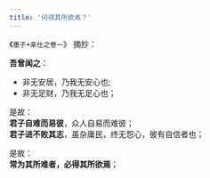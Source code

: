 ```yaml
---
title: '何得其所欲焉？'
---
```

 《`墨子•亲仕之卷一`》 摘抄：

__吾曾闻之__： 

* 非无安居，乃我无安心也;  
* 非无足财，乃我无足心也；  

是故：  
__君子自难而易彼__，众人自易而难彼；  
__君子进不败其志__，虽杂庸民，终无怨心，彼有自信者也；  

是故：  
__常为其所难者，必得其所欲焉__；

